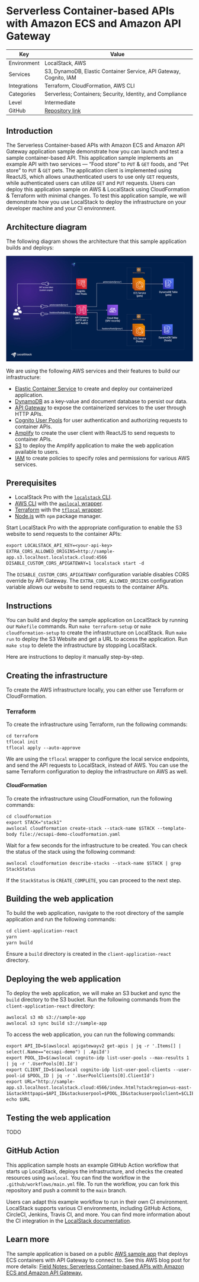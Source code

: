 # Serverless Container-based APIs with Amazon ECS and Amazon API Gateway

| Key          | Value                                                                                 |
| ------------ | ------------------------------------------------------------------------------------- |
| Environment  | LocalStack, AWS                                                                       |
| Services     | S3, DynamoDB, Elastic Container Service, API Gateway, Cognito, IAM                    |
| Integrations | Terraform, CloudFormation, AWS CLI                                                    |
| Categories   | Serverless; Containers; Security, Identity, and Compliance                            |
| Level        | Intermediate                                                                          |
| GitHub       | [Repository link](https://github.com/localstack/serverless-api-ecs-apigateway-sample) |

## Introduction

The Serverless Container-based APIs with Amazon ECS and Amazon API Gateway application sample demonstrate how you can launch and test a sample container-based API. This application sample implements an example API with two services — “Food store” to `PUT` & `GET` foods, and “Pet store” to `PUT` & `GET` pets. The application client is implemented using ReactJS, which allows unauthenticated users to use only `GET` requests, while authenticated users can utilize `GET` and `PUT` requests. Users can deploy this application sample on AWS & LocalStack using CloudFormation & Terraform with minimal changes. To test this application sample, we will demonstrate how you use LocalStack to deploy the infrastructure on your developer machine and your CI environment.

## Architecture diagram

The following diagram shows the architecture that this sample application builds and deploys:

![Architecture diagram for Serverless Container-based APIs with Amazon ECS and Amazon API Gateway sample application](./images/serverless-container-api.png)

We are using the following AWS services and their features to build our infrastructure:

- [Elastic Container Service](https://docs.localstack.cloud/user-guide/aws/elastic-container-service/) to create and deploy our containerized application.
- [DynamoDB](https://docs.localstack.cloud/user-guide/aws/dynamodb/) as a key-value and document database to persist our data.
- [API Gateway](https://docs.localstack.cloud/user-guide/aws/apigatewayv2/) to expose the containerized services to the user through HTTP APIs.
- [Cognito User Pools](https://docs.localstack.cloud/user-guide/aws/cognito/) for user authentication and authorizing requests to container APIs.
- [Amplify](https://docs.localstack.cloud/user-guide/aws/amplify/) to create the user client with ReactJS to send requests to container APIs.
- [S3](https://docs.localstack.cloud/user-guide/aws/s3/) to deploy the Amplify application to make the web application available to users.
- [IAM](https://docs.localstack.cloud/user-guide/aws/iam/) to create policies to specify roles and permissions for various AWS services.

## Prerequisites

- LocalStack Pro with the [`localstack` CLI](https://docs.localstack.cloud/getting-started/installation/#localstack-cli).
- [AWS CLI](https://docs.localstack.cloud/user-guide/integrations/aws-cli/) with the [`awslocal` wrapper](https://docs.localstack.cloud/user-guide/integrations/aws-cli/#localstack-aws-cli-awslocal).
- [Terraform](https://docs.localstack.cloud/user-guide/integrations/terraform/) with the [`tflocal` wrapper](https://docs.localstack.cloud/user-guide/integrations/terraform/#using-the-tflocal-script).
- [Node.js](https://nodejs.org/en/download/) with `npm` package manager.

Start LocalStack Pro with the appropriate configuration to enable the S3 website to send requests to the container APIs:

```shell
export LOCALSTACK_API_KEY=<your-api-key>
EXTRA_CORS_ALLOWED_ORIGINS=http://sample-app.s3.localhost.localstack.cloud:4566 DISABLE_CUSTOM_CORS_APIGATEWAY=1 localstack start -d
```

The `DISABLE_CUSTOM_CORS_APIGATEWAY` configuration variable disables CORS override by API Gateway. The `EXTRA_CORS_ALLOWED_ORIGINS` configuration variable allows our website to send requests to the container APIs.

## Instructions

You can build and deploy the sample application on LocalStack by running our `Makefile` commands. Run `make terraform-setup` or `make cloudformation-setup` to create the infrastructure on LocalStack. Run `make run` to deploy the S3 Website and get a URL to access the application. Run `make stop` to delete the infrastructure by stopping LocalStack.

Here are instructions to deploy it manually step-by-step.

## Creating the infrastructure

To create the AWS infrastructure locally, you can either use Terraform or CloudFormation.

### Terraform

To create the infrastructure using Terraform, run the following commands:

```shell
cd terraform
tflocal init
tflocal apply --auto-approve
```

We are using the `tflocal` wrapper to configure the local service endpoints, and send the API requests to LocalStack, instead of AWS. You can use the same Terraform configuration to deploy the infrastructure on AWS as well.

#### CloudFormation

To create the infrastructure using CloudFormation, run the following commands:

```shell
cd cloudformation
export STACK="stack1"
awslocal cloudformation create-stack --stack-name $STACK --template-body file://ecsapi-demo-cloudformation.yaml
```

Wait for a few seconds for the infrastructure to be created. You can check the status of the stack using the following command:

```shell
awslocal cloudformation describe-stacks --stack-name $STACK | grep StackStatus
```

If the `StackStatus` is `CREATE_COMPLETE`, you can proceed to the next step.

## Building the web application

To build the web application, navigate to the root directory of the sample application and run the following commands:

```shell
cd client-application-react
yarn
yarn build
```

Ensure a `build` directory is created in the `client-application-react` directory.

## Deploying the web application

To deploy the web application, we will make an S3 bucket and sync the `build` directory to the S3 bucket. Run the following commands from the `client-application-react` directory:

```shell
awslocal s3 mb s3://sample-app
awslocal s3 sync build s3://sample-app
```

To access the web application, you can run the following commands:

```shell
export API_ID=$(awslocal apigatewayv2 get-apis | jq -r '.Items[] | select(.Name=="ecsapi-demo") | .ApiId')
export POOL_ID=$(awslocal cognito-idp list-user-pools --max-results 1 | jq -r '.UserPools[0].Id')
export CLIENT_ID=$(awslocal cognito-idp list-user-pool-clients --user-pool-id $POOL_ID | jq -r '.UserPoolClients[0].ClientId')
export URL="http://sample-app.s3.localhost.localstack.cloud:4566/index.html?stackregion=us-east-1&stackhttpapi=$API_ID&stackuserpool=$POOL_ID&stackuserpoolclient=$CLIENT_ID"
echo $URL
```

## Testing the web application

TODO

## GitHub Action

This application sample hosts an example GitHub Action workflow that starts up LocalStack, deploys the infrastructure, and checks the created resources using `awslocal`. You can find the workflow in the `.github/workflows/main.yml` file. To run the workflow, you can fork this repository and push a commit to the `main` branch.

Users can adapt this example workflow to run in their own CI environment. LocalStack supports various CI environments, including GitHub Actions, CircleCI, Jenkins, Travis CI, and more. You can find more information about the CI integration in the [LocalStack documentation](https://docs.localstack.cloud/user-guide/ci/).

## Learn more

The sample application is based on a public [AWS sample app](https://github.com/aws-samples/ecs-apigateway-sample) that deploys ECS containers with API Gateway to connect to. See this AWS blog post for more details:  [Field Notes: Serverless Container-based APIs with Amazon ECS and Amazon API Gateway.](https://aws.amazon.com/blogs/architecture/field-notes-serverless-container-based-apis-with-amazon-ecs-and-amazon-api-gateway/)


